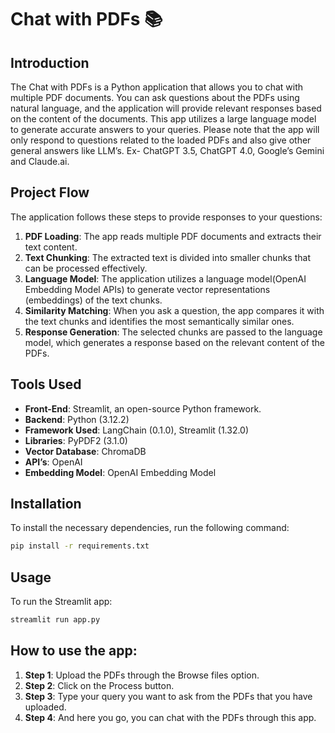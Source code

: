 # Chat with PDFs 📚

## Introduction
The Chat with PDFs is a Python application that allows you to chat with multiple PDF documents. You can ask questions about the PDFs using natural language, and the application will provide relevant responses based on the content of the documents. This app utilizes a large language model to generate accurate answers to your queries. Please note that the app will only respond to questions related to the loaded PDFs and also give other general answers like LLM’s. Ex- ChatGPT 3.5, ChatGPT 4.0, Google’s Gemini and Claude.ai.

## Project Flow
The application follows these steps to provide responses to your questions:

1. **PDF Loading**: The app reads multiple PDF documents and extracts their text content.
2. **Text Chunking**: The extracted text is divided into smaller chunks that can be processed effectively.
3. **Language Model**: The application utilizes a language model(OpenAI Embedding Model APIs) to generate vector representations (embeddings) of the text chunks.
4. **Similarity Matching**: When you ask a question, the app compares it with the text chunks and identifies the most semantically similar ones.
5. **Response Generation**: The selected chunks are passed to the language model, which generates a response based on the relevant content of the PDFs.

## Tools Used
- **Front-End**: Streamlit, an open-source Python framework.
- **Backend**: Python (3.12.2)
- **Framework Used**: LangChain (0.1.0), Streamlit (1.32.0)
- **Libraries**: PyPDF2 (3.1.0)
- **Vector Database**: ChromaDB
- **API’s**: OpenAI
- **Embedding Model**: OpenAI Embedding Model

## Installation

To install the necessary dependencies, run the following command:

```bash
pip install -r requirements.txt
```



## Usage
To run the Streamlit app:

```bash
streamlit run app.py
```


## How to use the app:

1. **Step 1**: Upload the PDFs through the Browse files option.
2. **Step 2**: Click on the Process button.
3. **Step 3**: Type your query you want to ask from the PDFs that you have uploaded.
4. **Step 4**: And here you go, you can chat with the PDFs through this app.

